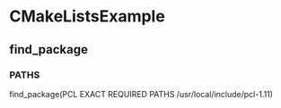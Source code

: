 # CMakeListsExample
## find_package
### PATHS
find_package(PCL EXACT REQUIRED PATHS /usr/local/include/pcl-1.11)